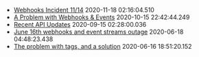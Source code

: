 * [Webhooks Incident 11/14](https://forum.asana.com/t/webhooks-incident-11-14) 2020-11-18 02:16:04.510 
* [A Problem with Webhooks & Events](https://forum.asana.com/t/a-problem-with-webhooks-events) 2020-10-15 22:42:44.249 
* [Recent API Updates](https://forum.asana.com/t/recent-api-updates) 2020-09-15 02:28:00.036 
* [June 16th webhooks and event streams outage](https://forum.asana.com/t/june-16th-webhooks-and-event-streams-outage) 2020-06-18 04:48:23.438 
* [The problem with tags, and a solution](https://forum.asana.com/t/the-problem-with-tags-and-a-solution) 2020-06-16 18:51:20.152 
